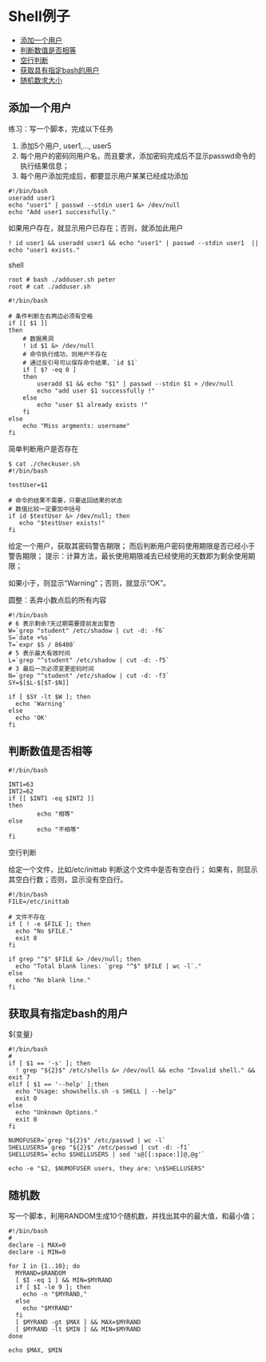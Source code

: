 # Shell例子

- [添加一个用户](#user-shell)
- [判断数值是否相等](#equal-num)
- [空行判断](#empty-line)
- [获取具有指定bash的用户](#bash-user)
- [随机数求大小](#random)

<a name="#user-shell"></a>
## 添加一个用户

练习：写一个脚本，完成以下任务
1. 添加5个用户, user1,..., user5
2. 每个用户的密码同用户名，而且要求，添加密码完成后不显示passwd命令的执行结果信息；
3. 每个用户添加完成后，都要显示用户某某已经成功添加

```
#!/bin/bash
useradd user1
echo "user1" | passwd --stdin user1 &> /dev/null
echo "Add user1 successfully."
```

如果用户存在，就显示用户已存在；否则，就添加此用户
```
! id user1 && useradd user1 && echo "user1" | passwd --stdin user1  || echo "user1 exists."
```

shell
```
root # bash ./adduser.sh peter
root # cat ./adduser.sh

#!/bin/bash

# 条件判断左右两边必须有空格
if [[ $1 ]]
then
    # 数据黑洞
    ! id $1 &> /dev/null
    # 命令执行成功，则用户不存在
    # 通过反引号可以保存命令结果，`id $1`
    if [ $? -eq 0 ]
    then
        useradd $1 && echo "$1" | passwd --stdin $1 > /dev/null
        echo "add user $1 successfully !"
    else
        echo "user $1 already exists !"
    fi
else
    echo "Miss argments: username"
fi
```

简单判断用户是否存在
```
$ cat ./checkuser.sh 
#!/bin/bash

testUser=$1

# 命令的结果不需要，只要返回结果的状态
# 数值比较一定要加中括号
if id $testUser &> /dev/null; then
   echo "$testUser exists!"
fi

```

给定一个用户，获取其密码警告期限；
而后判断用户密码使用期限是否已经小于警告期限；
    提示：计算方法，最长使用期限减去已经使用的天数即为剩余使用期限；
    
如果小于，则显示“Warning”；否则，就显示“OK”。

圆整：丢弃小数点后的所有内容
```
#!/bin/bash
# 6 表示剩余?天过期需要提前发出警告
W=`grep "student" /etc/shadow | cut -d: -f6`
S=`date +%s`
T=`expr $S / 86400`
# 5 表示最大有效时间
L=`grep "^student" /etc/shadow | cut -d: -f5`
# 3 最后一次必须变更密码时间
N=`grep "^student" /etc/shadow | cut -d: -f3`
SY=$[$L-$[$T-$N]]

if [ $SY -lt $W ]; then
  echo 'Warning'
else
  echo 'OK'
fi
```

<a href="equal-num"></a>
## 判断数值是否相等

```
#!/bin/bash

INT1=63
INT2=62
if [[ $INT1 -eq $INT2 ]]
then
        echo "相等"
else
        echo "不相等"
fi
```

<a name="empty-line"></a>
空行判断

给定一个文件，比如/etc/inittab
判断这个文件中是否有空白行；
如果有，则显示其空白行数；否则，显示没有空白行。
```
#!/bin/bash
FILE=/etc/inittab

# 文件不存在
if [ ! -e $FILE ]; then
  echo "No $FILE."
  exit 8
fi

if grep "^$" $FILE &> /dev/null; then
  echo "Total blank lines: `grep "^$" $FILE | wc -l`."
else
  echo "No blank line."
fi

```
<a name='bash-user'></a>
## 获取具有指定bash的用户

${变量}

```
#!/bin/bash
#
if [ $1 == '-s' ]; then
  ! grep "${2}$" /etc/shells &> /dev/null && echo "Invalid shell." && exit 7
elif [ $1 == '--help' ];then
  echo "Usage: showshells.sh -s SHELL | --help"
  exit 0
else
  echo "Unknown Options."
  exit 8
fi

NUMOFUSER=`grep "${2}$" /etc/passwd | wc -l`
SHELLUSERS=`grep "${2}$" /etc/passwd | cut -d: -f1`
SHELLUSERS=`echo $SHELLUSERS | sed 's@[[:space:]]@,@g'`

echo -e "$2, $NUMOFUSER users, they are: \n$SHELLUSERS"
```
<a name='random'></a>
## 随机数

写一个脚本，利用RANDOM生成10个随机数，并找出其中的最大值，和最小值；
```
#!/bin/bash
#
declare -i MAX=0
declare -i MIN=0

for I in {1..10}; do
  MYRAND=$RANDOM
  [ $I -eq 1 ] && MIN=$MYRAND
  if [ $I -le 9 ]; then
    echo -n "$MYRAND,"
  else
    echo "$MYRAND"
  fi
  [ $MYRAND -gt $MAX ] && MAX=$MYRAND
  [ $MYRAND -lt $MIN ] && MIN=$MYRAND
done

echo $MAX, $MIN
```
